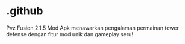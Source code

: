 # .github
Pvz Fusion 2.1.5 Mod Apk menawarkan pengalaman permainan tower defense dengan fitur mod unik dan gameplay seru!
